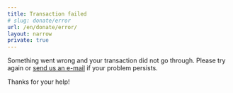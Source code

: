```yaml
---
title: Transaction failed
# slug: donate/error
url: /en/donate/error/
layout: narrow
private: true
---
```

<p class="has-text-centered is-size-5">Something went wrong and your transaction did not go through. Please try again or <a href="mailto:contact@code4.ro">send us an e-mail</a> if your problem persists.</p>
<p class="has-text-centered is-size-5">Thanks for your help!</p>
